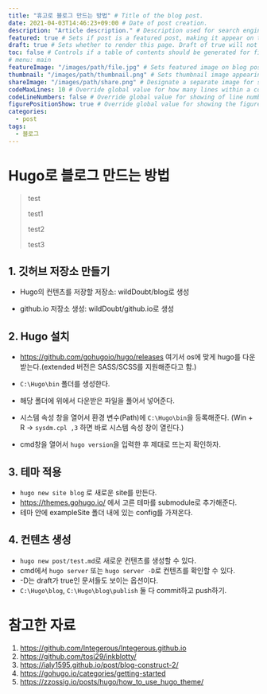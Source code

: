 ```yaml
---
title: "휴고로 블로그 만드는 방법" # Title of the blog post.
date: 2021-04-03T14:46:23+09:00 # Date of post creation.
description: "Article description." # Description used for search engine.
featured: true # Sets if post is a featured post, making it appear on the sidebar. A featured post won't be listed on the sidebar if it's the current page
draft: true # Sets whether to render this page. Draft of true will not be rendered.
toc: false # Controls if a table of contents should be generated for first-level links automatically.
# menu: main
featureImage: "/images/path/file.jpg" # Sets featured image on blog post.
thumbnail: "/images/path/thumbnail.png" # Sets thumbnail image appearing inside card on homepage.
shareImage: "/images/path/share.png" # Designate a separate image for social media sharing.
codeMaxLines: 10 # Override global value for how many lines within a code block before auto-collapsing.
codeLineNumbers: false # Override global value for showing of line numbers within code block.
figurePositionShow: true # Override global value for showing the figure label.
categories:
  - post
tags:
  - 블로그
---
```


# Hugo로 블로그 만드는 방법
> test
> 
> test1
> 
> test2
> 
> test3
## 1. 깃허브 저장소 만들기

- Hugo의 컨텐츠를 저장할 저장소: wildDoubt/blog로 생성

- github.io 저장소 생성: wildDoubt/github.io로 생성

## 2. Hugo 설치

- https://github.com/gohugoio/hugo/releases 여기서 os에 맞게 hugo를 다운받는다.(extended 버전은 SASS/SCSS를 지원해준다고 함.)

- `C:\Hugo\bin` 폴더를 생성한다.

- 해당 폴더에 위에서 다운받은 파일을 풀어서 넣어준다.

- 시스템 속성 창을 열어서 환경 변수(Path)에 `C:\Hugo\bin`을 등록해준다. (Win + R -> `sysdm.cpl ,3` 하면 바로 시스템 속성 창이 열린다.)

- cmd창을 열어서 `hugo version`을 입력한 후 제대로 뜨는지 확인하자.

## 3. 테마 적용

- `hugo new site blog` 로 새로운 site를 만든다.
- https://themes.gohugo.io/ 에서 고른 테마를 submodule로 추가해준다.
- 테마 안에 exampleSite 폴더 내에 있는 config를 가져온다.

## 4. 컨텐츠 생성

- `hugo new post/test.md`로 새로운 컨텐츠를 생성할 수 있다.
- cmd에서 `hugo server` 또는 `hugo server -D`로 컨텐츠를 확인할 수 있다.
- -D는 draft가 true인 문서들도 보이는 옵션이다.
- `C:\Hugo\blog`, `C:\Hugo\blog\publish` 둘 다 commit하고 push하기.


# 참고한 자료

1. https://github.com/Integerous/Integerous.github.io
2. https://github.com/tosi29/inkblotty/
3. https://ialy1595.github.io/post/blog-construct-2/
4. https://gohugo.io/categories/getting-started
5. https://zzossig.io/posts/hugo/how_to_use_hugo_theme/